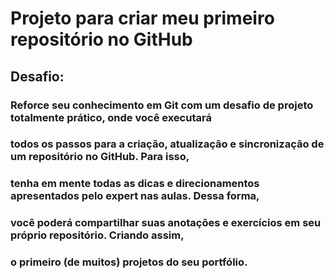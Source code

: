 # Projeto para criar meu primeiro repositório no GitHub

## Desafio:

### Reforce seu conhecimento em Git com um desafio de projeto totalmente prático, onde você executará 
### todos os passos para a criação, atualização e sincronização de um repositório no GitHub. Para isso, 
### tenha em mente todas as dicas e direcionamentos apresentados pelo expert nas aulas. Dessa forma, 
### você poderá compartilhar suas anotações e exercícios em seu próprio repositório. Criando assim, 
### o primeiro (de muitos) projetos do seu portfólio.
